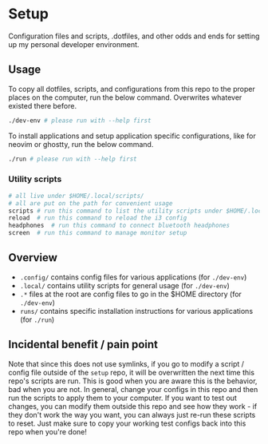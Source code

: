 # Setup

Configuration files and scripts, .dotfiles, and other odds and ends for setting up my personal developer environment. 

## Usage

To copy all dotfiles, scripts, and configurations from this repo to the proper places on the computer, run the below command. Overwrites whatever existed there before.

```bash
./dev-env # please run with --help first
```

To install applications and setup application specific configurations, like for neovim or ghostty, run the below command.

```bash
./run # please run with --help first
```

### Utility scripts

```bash
# all live under $HOME/.local/scripts/
# all are put on the path for convenient usage
scripts # run this command to list the utility scripts under $HOME/.local/scripts
reload  # run this command to reload the i3 config
headphones  # run this command to connect bluetooth headphones
screen  # run this command to manage monitor setup
```

## Overview

- `.config/` contains config files for various applications (for `./dev-env`)
- `.local/` contains utility scripts for general usage (for `./dev-env`)
- `.*` files at the root are config files to go in the $HOME directory (for `./dev-env`)
- `runs/` contains specific installation instructions for various applications (for `./run`)

## Incidental benefit / pain point

Note that since this does not use symlinks, if you go to modify a script / config file outside of the `setup` repo, it will be overwritten the next time this repo's scripts are run. This is good when you are aware this is the behavior, bad when you are not. In general, change your configs in this repo and then run the scripts to apply them to your computer. If you want to test out changes, you can modify them outside this repo and see how they work - if they don't work the way you want, you can always just re-run these scripts to reset. Just make sure to copy your working test configs back into this repo when you're done!
